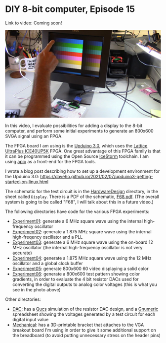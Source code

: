 # DIY 8-bit computer, Episode 15

Link to video: Coming soon!

![screenshot](img/ep15_thumbnail_lg.png)

In this video, I evaluate possibilities for adding a display to the 8-bit
computer, and perform some initial experiments to generate an 800x600 SVGA
signal using an FPGA.

The FPGA board I am using is the [Upduino 3.0](https://tinyvision.ai/products/upduino-v3-0),
which uses the [Lattice UltraPlus ICE40UP5K](https://www.latticesemi.com/en/Products/FPGAandCPLD/iCE40UltraPlus)
FPGA.  One great advantage of this FPGA family is that it can be programmed using
the Open Source [IceStorm](http://www.clifford.at/icestorm/) toolchain.
I am using [apio](https://github.com/FPGAwars/apio) as a front-end for the
FPGA tools.

I wrote a blog post describing how to set up a development environment for
the Upduino 3.0: <https://daveho.github.io/2021/02/07/upduino3-getting-started-on-linux.html>

The schematic for the test circuit is in the [HardwareDesign](HardwareDesign)
directory, in the sheet called `Display`.  There is a PDF of the schematic,
[F68.pdf](HardwareDesign/F68.pdf).  (The overall system is going to be called
"F68", I will talk about this in a future video.)

The following directories have code for the various FPGA experiments:

* [Experiment01](Experiment01): generate a 6 MHz square wave using the
  internal high-frequency oscillator
* [Experiment02](Experiment02): generate a 1.875 MHz square wave using
  the internal high-freqency oscillator and a PLL
* [Experiment03](Experiment03): generate a 6 MHz square wave using the
  on-board 12 MHz oscillator (the internal high-frequency oscillator is
  not very accurate)
* [Experiment04](Experiment04): generate a 1.875 MHz square wave using
  the 12 MHz oscillator and a global clock buffer
* [Experiment05](Experiment05): generate 800x600 60 video displaying
  a solid color
* [Experiment06](Experiment06): generate a 800x600 test pattern showing
  color gradients, in order to evaluate the 4 bit resistor DACs used for
  converting the digital outputs to analog color voltages
  (this is what you see in the photo above)

Other directories:

* [DAC](DAC): has a [Qucs](http://qucs.sourceforge.net/) simulation of the
  resistor DAC design, and a [Gnumeric](http://www.gnumeric.org/) spreadsheet
  showing the voltages generated by a test circuit for each digital input
  value
* [Mechanical](Mechanical): has a 3D-printable bracket that attaches to the
  VGA breakout board I'm using in order to give it some additional support
  on the breadboard (to avoid putting unnecessary stress on the header pins)
